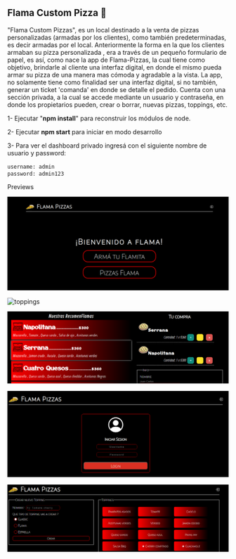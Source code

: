 ## Flama Custom Pizza :pizza:

"Flama Custom Pizzas", es un local destinado a la venta de pizzas personalizadas (armadas por los clientes), como también predeterminadas, es decir armadas por el local. Anteriormente la forma en la que los clientes armaban su pizza personalizada , era a través de un pequeño formulario de papel, es así, como nace la app de Flama-Pizzas, la cual tiene como objetivo, brindarle al cliente una interfaz digital, en donde el mismo pueda armar su pizza de una manera mas cómoda y agradable a la vista. 
La app, no solamente tiene como finalidad ser una interfaz digital, si no también, generar un ticket 'comanda' en donde se detalle el pedido. Cuenta con una sección privada, a la cual se accede mediante un usuario y contraseña, en donde los propietarios pueden, crear o borrar, nuevas pizzas, toppings, etc.

1- Ejecutar "**npm install**" para reconstruir los módulos de node.

2- Ejecutar **npm start** para iniciar en modo desarrollo

3- Para ver el dashboard privado ingresá con el siguiente nombre de usuario y password:

    username: admin
    password: admin123

Previews

![inicio](home.png)

![toppings](toppings.png)

![armadas](armadas.png)

![formulario](form.png)

![dashboard](dashboard.png)

